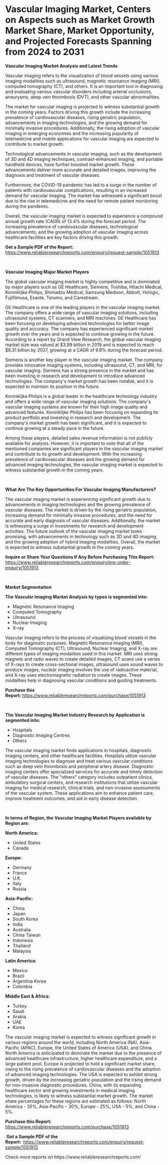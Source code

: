 <p><h1>Vascular Imaging Market, Centers on Aspects such as Market Growth Market Share, Market Opportunity, and Projected Forecasts Spanning from 2024 to 2031</h1></p><p><strong>Vascular Imaging Market Analysis and Latest Trends</strong></p>
<p><p>Vascular imaging refers to the visualization of blood vessels using various imaging modalities such as ultrasound, magnetic resonance imaging (MRI), computed tomography (CT), and others. It is an important tool in diagnosing and evaluating various vascular disorders including arterial occlusions, aneurysms, deep vein thrombosis (DVT), and other vascular abnormalities.</p><p>The market for vascular imaging is projected to witness substantial growth in the coming years. Factors driving this growth include the increasing prevalence of cardiovascular diseases, rising geriatric population, advancements in imaging technologies, and the growing demand for minimally invasive procedures. Additionally, the rising adoption of vascular imaging in emerging economies and the increasing popularity of telemedicine and mobile applications for vascular imaging are expected to contribute to market growth.</p><p>Technological advancements in vascular imaging, such as the development of 3D and 4D imaging techniques, contrast-enhanced imaging, and portable handheld devices, have further boosted market growth. These advancements deliver more accurate and detailed images, improving the diagnosis and treatment of vascular diseases.</p><p>Furthermore, the COVID-19 pandemic has led to a surge in the number of patients with cardiovascular complications, resulting in an increased demand for vascular imaging. The market has witnessed a significant boost due to the rise in telemedicine and the need for remote patient monitoring during the pandemic.</p><p>Overall, the vascular imaging market is expected to experience a compound annual growth rate (CAGR) of 13.4% during the forecast period. The increasing prevalence of cardiovascular diseases, technological advancements, and the growing adoption of vascular imaging across healthcare facilities are key factors driving this growth.</p></p>
<p><strong>Get a Sample PDF of the Report:&nbsp;</strong> <a href="https://www.reliableresearchreports.com/enquiry/request-sample/1051913">https://www.reliableresearchreports.com/enquiry/request-sample/1051913</a></p>
<p>&nbsp;</p>
<p><strong>Vascular Imaging Major Market Players</strong></p>
<p><p>The global vascular imaging market is highly competitive and is dominated by major players such as GE Healthcare, Siemens, Toshiba, Hitachi Medical, Koninklijke Philips, Shimadzu Medical, Samsung Medison, Abbott, Hologic, Fujifilmusa, Esaote, Terumo, and Carestream.</p><p>GE Healthcare is one of the leading players in the vascular imaging market. The company offers a wide range of vascular imaging solutions, including ultrasound systems, CT scanners, and MRI machines. GE Healthcare has been focusing on developing advanced technologies for better image quality and accuracy. The company has experienced significant market growth over the years and is expected to continue growing in the future. According to a report by Grand View Research, the global vascular imaging market size was valued at $3.99 billion in 2019 and is expected to reach $8.31 billion by 2027, growing at a CAGR of 9.8% during the forecast period.</p><p>Siemens is another key player in the vascular imaging market. The company provides innovative imaging systems, including ultrasound, CT, and MRI, for vascular imaging. Siemens has a strong presence in the market and has been investing in research and development to introduce advanced technologies. The company's market growth has been notable, and it is expected to maintain its position in the future.</p><p>Koninklijke Philips is a global leader in the healthcare technology industry and offers a wide range of vascular imaging solutions. The company's vascular imaging systems are known for their high image quality and advanced features. Koninklijke Philips has been focusing on expanding its product portfolio and investing in research and development. The company's market growth has been significant, and it is expected to continue growing at a steady pace in the future.</p><p>Among these players, detailed sales revenue information is not publicly available for analysis. However, it is important to note that all of the mentioned companies are significant players in the vascular imaging market and contribute to its growth and development. With the increasing prevalence of cardiovascular diseases and the growing demand for advanced imaging technologies, the vascular imaging market is expected to witness substantial growth in the coming years.</p></p>
<p>&nbsp;</p>
<p><strong>What Are The Key Opportunities For Vascular Imaging Manufacturers?</strong></p>
<p><p>The vascular imaging market is experiencing significant growth due to advancements in imaging technologies and the growing prevalence of vascular diseases. The market is driven by the rising geriatric population, increasing demand for minimally invasive procedures, and the need for accurate and early diagnosis of vascular diseases. Additionally, the market is witnessing a surge in investments for research and development activities. The future outlook of the vascular imaging market looks promising, with advancements in technology such as 3D and 4D imaging, and the growing adoption of hybrid imaging modalities. Overall, the market is expected to witness substantial growth in the coming years.</p></p>
<p><strong>Inquire or Share Your Questions If Any Before Purchasing This Report:</strong> <a href="https://www.reliableresearchreports.com/enquiry/pre-order-enquiry/1051913">https://www.reliableresearchreports.com/enquiry/pre-order-enquiry/1051913</a></p>
<p>&nbsp;</p>
<p><strong>Market Segmentation</strong></p>
<p><strong>The Vascular Imaging Market Analysis by types is segmented into:</strong></p>
<p><ul><li>Magnetic Resonance Imaging</li><li>Computed Tomography</li><li>Ultrasound</li><li>Nuclear Imaging</li><li>X-ray</li></ul></p>
<p><p>Vascular imaging refers to the process of visualizing blood vessels in the body for diagnostic purposes. Magnetic Resonance Imaging (MRI), Computed Tomography (CT), Ultrasound, Nuclear Imaging, and X-ray are different types of imaging modalities used in this market. MRI uses strong magnets and radio waves to create detailed images, CT scans use a series of X-rays to create cross-sectional images, ultrasound uses sound waves to produce images, nuclear imaging involves the use of radioactive material, and X-ray uses electromagnetic radiation to create images. These modalities help in diagnosing vascular conditions and guiding treatments.</p></p>
<p><strong>Purchase this Report:&nbsp;</strong><a href="https://www.reliableresearchreports.com/purchase/1051913">https://www.reliableresearchreports.com/purchase/1051913</a></p>
<p>&nbsp;</p>
<p><strong>The Vascular Imaging Market Industry Research by Application is segmented into:</strong></p>
<p><ul><li>Hospitals</li><li>Diagnostic Imaging Centres</li><li>Others</li></ul></p>
<p><p>The vascular imaging market finds applications in hospitals, diagnostic imaging centers, and other healthcare facilities. Hospitals utilize vascular imaging technologies to diagnose and treat various vascular conditions such as deep vein thrombosis and peripheral artery disease. Diagnostic imaging centers offer specialized services for accurate and timely detection of vascular diseases. The "others" category includes outpatient clinics, ambulatory surgical centers, and research institutions that utilize vascular imaging for medical research, clinical trials, and non-invasive assessments of the vascular system. These applications aim to enhance patient care, improve treatment outcomes, and aid in early disease detection.</p></p>
<p>&nbsp;</p>
<p><strong>In terms of Region, the Vascular Imaging Market Players available by Region are:</strong></p>
<p>
    <p> <strong> North America: </strong>
        <ul>
            <li>United States</li>
            <li>Canada</li>
        </ul>
        </p> 
    <p> <strong> Europe: </strong>
        <ul>
            <li>Germany</li>
            <li>France</li>
            <li>U.K.</li>
            <li>Italy</li>
            <li>Russia</li>
        </ul>
        </p> 
    <p> <strong> Asia-Pacific: </strong>
        <ul>
            <li>China</li>
            <li>Japan</li>
            <li>South Korea</li>
            <li>India</li>
            <li>Australia</li>
            <li>China Taiwan</li>
            <li>Indonesia</li>
            <li>Thailand</li>
            <li>Malaysia</li>
        </ul>
        </p> 
    <p> <strong> Latin America: </strong>
        <ul>
            <li>Mexico</li>
            <li>Brazil</li>
            <li>Argentina Korea</li>
            <li>Colombia</li>
        </ul>
        </p> 
    <p> <strong> Middle East & Africa: </strong>
        <ul>
            <li>Turkey</li>
            <li>Saudi</li>
            <li>Arabia</li>
            <li>UAE</li>
            <li>Korea</li>
        </ul>
    </p>
    </p>
<p><p>The vascular imaging market is expected to witness significant growth in various regions around the world, including North America (NA), Asia-Pacific (APAC), Europe, the United States of America (USA), and China. North America is anticipated to dominate the market due to the presence of advanced healthcare infrastructure, higher healthcare expenditure, and a large patient pool. Europe is projected to hold a significant market share, owing to the rising prevalence of cardiovascular diseases and the adoption of advanced imaging technologies. The USA is expected to exhibit strong growth, driven by the increasing geriatric population and the rising demand for non-invasive diagnostic procedures. China, with its expanding healthcare sector and growing investments in medical imaging technologies, is likely to witness substantial market growth. The market share percentages for these regions are estimated as follows: North America - 35%, Asia-Pacific - 30%, Europe - 25%, USA - 5%, and China - 5%.</p></p>
<p><strong>Purchase this Report: </strong><a href="https://www.reliableresearchreports.com/purchase/1051913">https://www.reliableresearchreports.com/purchase/1051913</a></p>
<p>&nbsp;<strong>Get a Sample PDF of the Report:&nbsp;&nbsp;</strong><a href="https://www.reliableresearchreports.com/enquiry/request-sample/1051913">https://www.reliableresearchreports.com/enquiry/request-sample/1051913</a></p>
<p><strong></strong></p>
<p>Check more reports on https://www.reliableresearchreports.com/</p>